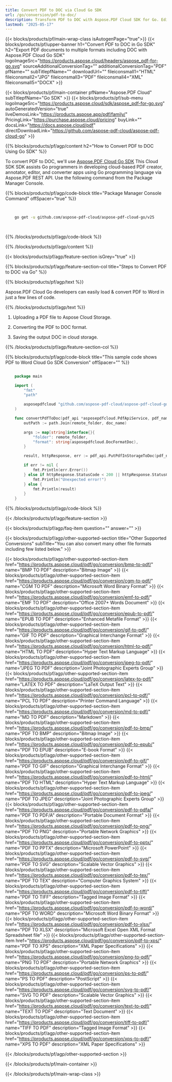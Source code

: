 ```yaml
---
title: Convert PDF to DOC via Cloud Go SDK
url: /go/conversion/pdf-to-doc/
description: Transform PDF to DOC with Aspose.PDF Cloud SDK for Go. Edit your PDFs in Microsoft Word.
lastmod: "2025-05-17"
---
```


{{< blocks/products/pf/main-wrap-class isAutogenPage="true">}}
{{< blocks/products/pf/upper-banner h1="Convert PDF to DOC in Go SDK" h2="Export PDF documents to multiple formats including DOC with Aspose.PDF Cloud Go SDK" logoImageSrc="https://products.aspose.cloud/headers/aspose_pdf-for-go.svg" sourceAdditionalConversionTag="" additionalConversionTag="PDF" pfName="" subTitlepfName="" downloadUrl="" fileiconsmall1="HTML" fileiconsmall2="JPG" fileiconsmall3="PDF" fileiconsmall4="XML" fileiconsmall5="DOCX" >}}

{{< blocks/products/pf/main-container pfName="Aspose.PDF Cloud" subTitlepfName="Go SDK" >}}
{{< blocks/products/pf/sub-menu logoImageSrc="https://products.aspose.cloud/sdk/aspose_pdf-for-go.svg"
autoGeneratedVersion="true"
liveDemosLink="https://products.aspose.app/pdf/family/" PricingLink="https://purchase.aspose.cloud/pricing" buyLink="" docsLink="https://docs.aspose.cloud/pdf"  directDownloadLink="https://github.com/aspose-pdf-cloud/aspose-pdf-cloud-go" >}}

{{% blocks/products/pf/agp/content h2="How to Convert PDF to DOC Using Go SDK" %}}

 To convert PDF to DOC, we'll use
 [Aspose.PDF Cloud Go SDK](https://products.aspose.cloud/pdf/go/)
 This Cloud SDK SDK assists Go programmers in developing cloud-based PDF creator, annotator, editor, and converter apps using Go programming language via Aspose.PDF REST API. Use the following command from the Package Manager Console.

{{% blocks/products/pf/agp/code-block title="Package Manager Console Command" offSpacer="true" %}}

```bash

     
    go get -u github.com/aspose-pdf-cloud/aspose-pdf-cloud-go/v25
     
     

```

{{% /blocks/products/pf/agp/code-block %}}

{{% /blocks/products/pf/agp/content %}}

{{< blocks/products/pf/agp/feature-section isGrey="true" >}}

{{% blocks/products/pf/agp/feature-section-col title="Steps to Convert PDF to DOC via Go" %}}

{{% blocks/products/pf/agp/text %}}

 Aspose.PDF Cloud Go developers can easily load & convert PDF to Word in just a few lines of code.

{{% /blocks/products/pf/agp/text %}}

1. Uploading a PDF file to Aspose Cloud Storage.

1. Converting the PDF to DOC format.

1. Saving the output DOC in cloud storage.

{{% /blocks/products/pf/agp/feature-section-col %}}

{{% blocks/products/pf/agp/code-block title="This sample code shows PDF to Word Cloud Go SDK Conversion" offSpacer="" %}}

```go

    package main

    import (
        "fmt"
        "path"

        asposepdfcloud "github.com/aspose-pdf-cloud/aspose-pdf-cloud-go/v25"
    )

    func convertPdfToDoc(pdf_api *asposepdfcloud.PdfApiService, pdf_name string, doc_name string, remote_folder string) {
        outPath := path.Join(remote_folder, doc_name)

        args := map[string]interface{}{
            "folder": remote_folder,
            "format": string(asposepdfcloud.DocFormatDoc),
        }

        result, httpResponse, err := pdf_api.PutPdfInStorageToDoc(pdf_name, outPath, args)

        if err != nil {
            fmt.Println(err.Error())
        } else if httpResponse.StatusCode < 200 || httpResponse.StatusCode > 299 {
            fmt.Println("Unexpected error!")
        } else {
            fmt.Println(result)
        }
    }
```

{{% /blocks/products/pf/agp/code-block %}}

{{< /blocks/products/pf/agp/feature-section >}}

{{< blocks/products/pf/agp/faq-item question="" answer="" >}}

{{< blocks/products/pf/agp/other-supported-section title="Other Supported Conversions" subTitle="You can also convert many other file formats including few listed below." >}}

{{< blocks/products/pf/agp/other-supported-section-item href="https://products.aspose.cloud/pdf/go/conversion/bmp-to-pdf/" name="BMP TO PDF" description="Bitmap Image" >}}
{{< blocks/products/pf/agp/other-supported-section-item href="https://products.aspose.cloud/pdf/go/conversion/cgm-to-pdf/" name="CGM TO PDF" description="Microsoft Word Binary Format" >}}
{{< blocks/products/pf/agp/other-supported-section-item href="https://products.aspose.cloud/pdf/go/conversion/emf-to-pdf/" name="EMF TO PDF" description="Office 2007+ Words Document" >}}
{{< blocks/products/pf/agp/other-supported-section-item href="https://products.aspose.cloud/pdf/go/conversion/epub-to-pdf/" name="EPUB TO PDF" description="Enhanced Metafile Format" >}}
{{< blocks/products/pf/agp/other-supported-section-item href="https://products.aspose.cloud/pdf/go/conversion/gif-to-pdf/" name="GIF TO PDF" description="Graphical Interchange Format" >}}
{{< blocks/products/pf/agp/other-supported-section-item href="https://products.aspose.cloud/pdf/go/conversion/html-to-pdf/" name="HTML TO PDF" description="Hyper Text Markup Language" >}}
{{< blocks/products/pf/agp/other-supported-section-item href="https://products.aspose.cloud/pdf/go/conversion/jpeg-to-pdf/" name="JPEG TO PDF" description="Joint Photographic Experts Group" >}}
{{< blocks/products/pf/agp/other-supported-section-item href="https://products.aspose.cloud/pdf/go/conversion/latex-to-pdf/" name="LATEX TO PDF" description="LaTeX Output Text" >}}
{{< blocks/products/pf/agp/other-supported-section-item href="https://products.aspose.cloud/pdf/go/conversion/pcl-to-pdf/" name="PCL TO PDF" description="Printer Command Language" >}}
{{< blocks/products/pf/agp/other-supported-section-item href="https://products.aspose.cloud/pdf/go/conversion/md-to-pdf/" name="MD TO PDF" description="Markdown" >}}
{{< blocks/products/pf/agp/other-supported-section-item href="https://products.aspose.cloud/pdf/go/conversion/pdf-to-bmp/" name="PDF TO BMP" description="Bitmap Image" >}}
{{< blocks/products/pf/agp/other-supported-section-item href="https://products.aspose.cloud/pdf/go/conversion/pdf-to-epub/" name="PDF TO EPUB" description="E-book Format" >}}
{{< blocks/products/pf/agp/other-supported-section-item href="https://products.aspose.cloud/pdf/go/conversion/pdf-to-gif/" name="PDF TO GIF" description="Graphical Interchange Format" >}}
{{< blocks/products/pf/agp/other-supported-section-item href="https://products.aspose.cloud/pdf/go/conversion/pdf-to-html/" name="PDF TO HTML" description="Hyper Text Markup Language" >}}
{{< blocks/products/pf/agp/other-supported-section-item href="https://products.aspose.cloud/pdf/go/conversion/pdf-to-jpeg/" name="PDF TO JPEG" description="Joint Photographic Experts Group" >}}
{{< blocks/products/pf/agp/other-supported-section-item href="https://products.aspose.cloud/pdf/go/conversion/pdf-to-pdfa/" name="PDF TO PDF/A" description="Portable Document Format" >}}
{{< blocks/products/pf/agp/other-supported-section-item href="https://products.aspose.cloud/pdf/go/conversion/pdf-to-png/" name="PDF TO PNG" description="Portable Network Graphics" >}}
{{< blocks/products/pf/agp/other-supported-section-item href="https://products.aspose.cloud/pdf/go/conversion/pdf-to-pptx/" name="PDF TO PPTX" description="Microsoft PowerPoint" >}}
{{< blocks/products/pf/agp/other-supported-section-item href="https://products.aspose.cloud/pdf/go/conversion/pdf-to-svg/" name="PDF TO SVG" description="Scalable Vector Graphics" >}}
{{< blocks/products/pf/agp/other-supported-section-item href="https://products.aspose.cloud/pdf/go/conversion/pdf-to-tex/" name="PDF TO TEX" description="Computer Graphics System" >}}
{{< blocks/products/pf/agp/other-supported-section-item href="https://products.aspose.cloud/pdf/go/conversion/pdf-to-tiff/" name="PDF TO TIFF" description="Tagged Image Format" >}}
{{< blocks/products/pf/agp/other-supported-section-item href="https://products.aspose.cloud/pdf/go/conversion/pdf-to-word/" name="PDF TO WORD" description="Microsoft Word Binary Format" >}}
{{< blocks/products/pf/agp/other-supported-section-item href="https://products.aspose.cloud/pdf/go/conversion/pdf-to-xlsx/" name="PDF TO XLSX" description="Microsoft Excel Open XML Format Spreadsheet file" >}}
{{< blocks/products/pf/agp/other-supported-section-item href="https://products.aspose.cloud/pdf/go/conversion/pdf-to-xps/" name="PDF TO XPS" description="XML Paper Specifications" >}}
{{< blocks/products/pf/agp/other-supported-section-item href="https://products.aspose.cloud/pdf/go/conversion/png-to-pdf/" name="PNG TO PDF" description="Portable Network Graphics" >}}
{{< blocks/products/pf/agp/other-supported-section-item href="https://products.aspose.cloud/pdf/go/conversion/ps-to-pdf/" name="PS TO PDF" description="PostScript" >}}
{{< blocks/products/pf/agp/other-supported-section-item href="https://products.aspose.cloud/pdf/go/conversion/svg-to-pdf/" name="SVG TO PDF" description="Scalable Vector Graphics" >}}
{{< blocks/products/pf/agp/other-supported-section-item href="https://products.aspose.cloud/pdf/go/conversion/text-to-pdf/" name="TEXT TO PDF" description="Text Document" >}}
{{< blocks/products/pf/agp/other-supported-section-item href="https://products.aspose.cloud/pdf/go/conversion/tiff-to-pdf/" name="TIFF TO PDF" description="Tagged Image Format" >}}
{{< blocks/products/pf/agp/other-supported-section-item href="https://products.aspose.cloud/pdf/go/conversion/xps-to-pdf/" name="XPS TO PDF" description="XML Paper Specifications" >}}

{{< /blocks/products/pf/agp/other-supported-section >}}

{{< /blocks/products/pf/main-container >}}

{{< /blocks/products/pf/main-wrap-class >}}